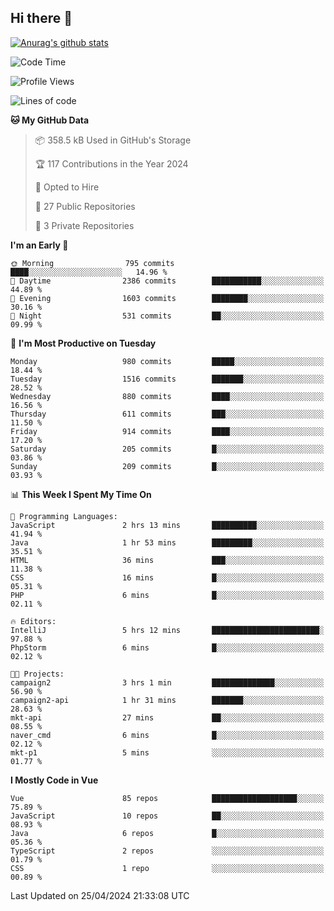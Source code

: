 ## Hi there 👋

[![Anurag's github stats](https://github-readme-stats.vercel.app/api?username=Songwonseok)](https://github.com/anuraghazra/github-readme-stats)



<!--START_SECTION:waka-->
![Code Time](http://img.shields.io/badge/Code%20Time-2%2C818%20hrs%2020%20mins-blue)

![Profile Views](http://img.shields.io/badge/Profile%20Views-2-blue)

![Lines of code](https://img.shields.io/badge/From%20Hello%20World%20I%27ve%20Written-34.8%20million%20lines%20of%20code-blue)

**🐱 My GitHub Data** 

> 📦 358.5 kB Used in GitHub's Storage 
 > 
> 🏆 117 Contributions in the Year 2024
 > 
> 💼 Opted to Hire
 > 
> 📜 27 Public Repositories 
 > 
> 🔑 3 Private Repositories 
 > 
**I'm an Early 🐤** 

```text
🌞 Morning                795 commits         ████░░░░░░░░░░░░░░░░░░░░░   14.96 % 
🌆 Daytime                2386 commits        ███████████░░░░░░░░░░░░░░   44.89 % 
🌃 Evening                1603 commits        ████████░░░░░░░░░░░░░░░░░   30.16 % 
🌙 Night                  531 commits         ██░░░░░░░░░░░░░░░░░░░░░░░   09.99 % 
```
📅 **I'm Most Productive on Tuesday** 

```text
Monday                   980 commits         █████░░░░░░░░░░░░░░░░░░░░   18.44 % 
Tuesday                  1516 commits        ███████░░░░░░░░░░░░░░░░░░   28.52 % 
Wednesday                880 commits         ████░░░░░░░░░░░░░░░░░░░░░   16.56 % 
Thursday                 611 commits         ███░░░░░░░░░░░░░░░░░░░░░░   11.50 % 
Friday                   914 commits         ████░░░░░░░░░░░░░░░░░░░░░   17.20 % 
Saturday                 205 commits         █░░░░░░░░░░░░░░░░░░░░░░░░   03.86 % 
Sunday                   209 commits         █░░░░░░░░░░░░░░░░░░░░░░░░   03.93 % 
```


📊 **This Week I Spent My Time On** 

```text
💬 Programming Languages: 
JavaScript               2 hrs 13 mins       ██████████░░░░░░░░░░░░░░░   41.94 % 
Java                     1 hr 53 mins        █████████░░░░░░░░░░░░░░░░   35.51 % 
HTML                     36 mins             ███░░░░░░░░░░░░░░░░░░░░░░   11.38 % 
CSS                      16 mins             █░░░░░░░░░░░░░░░░░░░░░░░░   05.31 % 
PHP                      6 mins              █░░░░░░░░░░░░░░░░░░░░░░░░   02.11 % 

🔥 Editors: 
IntelliJ                 5 hrs 12 mins       ████████████████████████░   97.88 % 
PhpStorm                 6 mins              █░░░░░░░░░░░░░░░░░░░░░░░░   02.12 % 

🐱‍💻 Projects: 
campaign2                3 hrs 1 min         ██████████████░░░░░░░░░░░   56.90 % 
campaign2-api            1 hr 31 mins        ███████░░░░░░░░░░░░░░░░░░   28.63 % 
mkt-api                  27 mins             ██░░░░░░░░░░░░░░░░░░░░░░░   08.55 % 
naver_cmd                6 mins              █░░░░░░░░░░░░░░░░░░░░░░░░   02.12 % 
mkt-p1                   5 mins              ░░░░░░░░░░░░░░░░░░░░░░░░░   01.77 % 
```

**I Mostly Code in Vue** 

```text
Vue                      85 repos            ███████████████████░░░░░░   75.89 % 
JavaScript               10 repos            ██░░░░░░░░░░░░░░░░░░░░░░░   08.93 % 
Java                     6 repos             █░░░░░░░░░░░░░░░░░░░░░░░░   05.36 % 
TypeScript               2 repos             ░░░░░░░░░░░░░░░░░░░░░░░░░   01.79 % 
CSS                      1 repo              ░░░░░░░░░░░░░░░░░░░░░░░░░   00.89 % 
```




 Last Updated on 25/04/2024 21:33:08 UTC
<!--END_SECTION:waka-->
